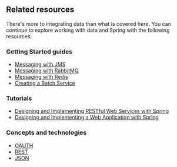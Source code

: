 ## Related resources

There's more to integrating data than what is covered here. You can continue to explore working with data and Spring with the following resources.

### Getting Started guides

* [Messaging with JMS][gs-messaging-jms]
* [Messaging with RabbitMQ][gs-messaging-rabbitmq]
* [Messaging with Redis][gs-messaging-redis]
* [Creating a Batch Service][gs-batch-processing]

[gs-messaging-jms]: /guides/gs/messaging-jms/
[gs-messaging-rabbitmq]: /guides/gs/messaging-rabbitmq/
[gs-messaging-redis]: /guides/gs/messaging-redis/
[gs-batch-processing]: /guides/gs/batch-processing/

### Tutorials

* [Designing and Implementing RESTful Web Services with Spring][tut-rest]
* [Designing and Implementing a Web Application with Spring][tut-web]

[tut-rest]: /guides/tutorials/rest
[tut-web]: /guides/tutorials/web

### Concepts and technologies

* [OAUTH][u-oauth]
* [REST][u-rest]
* [JSON][u-json]

[u-oauth]: /understanding/OAuth
[u-rest]: /understanding/REST
[u-json]: /understanding/JSON

